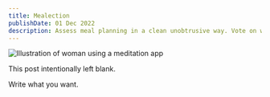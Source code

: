 ```yaml
---
title: Mealection
publishDate: 01 Dec 2022
description: Assess meal planning in a clean unobtrusive way. Vote on what you eat at home. Decide where you go out to eat with coworkers. Get consensus for what meals should be ordered for the office this week.
---
```


![Illustration of woman using a meditation app](/assets/blog/casual-life-3d-meditation-crystal.webp)

This post intentionally left blank.

Write what you want.
